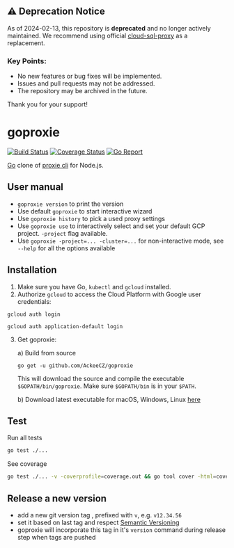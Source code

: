 ## ⚠️ Deprecation Notice

As of 2024-02-13, this repository is **deprecated** and no longer actively maintained. We recommend using official [cloud-sql-proxy](https://github.com/GoogleCloudPlatform/cloud-sql-proxy) as a replacement. 

### Key Points:
- No new features or bug fixes will be implemented.
- Issues and pull requests may not be addressed.
- The repository may be archived in the future.

Thank you for your support!


# goproxie


[![Build Status](https://travis-ci.com/AckeeCZ/goproxie.svg?branch=master)](https://travis-ci.com/AckeeCZ/goproxie)
[![Coverage Status](https://coveralls.io/repos/github/AckeeCZ/goproxie/badge.svg?branch=master)](https://coveralls.io/github/AckeeCZ/goproxie?branch=master)
[![Go Report](https://goreportcard.com/badge/github.com/AckeeCZ/goproxie)](https://goreportcard.com/badge/github.com/AckeeCZ/goproxie)


[Go](https://golang.org/) clone of [proxie cli](https://github.com/AckeeCZ/be-scripts#proxie) for Node.js.

## User manual

- `goproxie version` to print the version
- Use default `goproxie` to start interactive wizard
- Use `goproxie history` to pick a used proxy settings
- Use `goproxie use` to interactively select and set your default GCP project. `-project` flag available.
- Use `goproxie -project=... -cluster=...` for non-interactive mode, see `--help` for all the options available

## Installation

1. Make sure you have Go, `kubectl` and `gcloud` installed.
2. Authorize `gcloud` to access the Cloud Platform with Google user credentials:
```
gcloud auth login
```
```
gcloud auth application-default login
```
3. Get goproxie:

    a) Build from source
    ```
    go get -u github.com/AckeeCZ/goproxie
    ```
    This will download the source and compile the executable `$GOPATH/bin/goproxie`. Make sure `$GOPATH/bin` is in your `$PATH`.

    b) Download latest executable for macOS, Windows, Linux [here](https://github.com/AckeeCZ/goproxie/releases)

## Test

Run all tests
```sh
go test ./...
```

See coverage
```sh
go test ./... -v -coverprofile=coverage.out && go tool cover -html=coverage.out
```

## Release a new version

- add a new git version tag , prefixed with `v`, e.g. `v12.34.56`
- set it based on last tag and respect [Semantic Versioning](https://semver.org/)
- goproxie will incorporate this tag in it's `version` command during release step when tags are pushed
